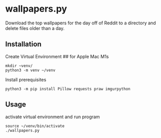 # wallpapers.py
Download the top wallpapers for the day off of Reddit to a directory and delete files older than a day. 

## Installation
Create Virtual Environment ## for Apple Mac M1s
```
mkdir ~venv/
python3 -m venv ~/venv
```
Install prerequisites
```
python3 -m pip install Pillow requests praw imgurpython
```

## Usage
activate virtual environment and run program
```
source ~/venv/bin/activate
./wallpapers.py
```